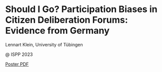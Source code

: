# Should I Go? Participation Biases in  Citizen Deliberation Forums: Evidence from Germany

Lennart Klein, University of Tübingen

@ ISPP 2023

[Poster PDF](https://github.com/kleinlennart/citizen-forum-biases/blob/poster/Klein%20(2023)%20-%20ISPP%20Poster.pdf)
